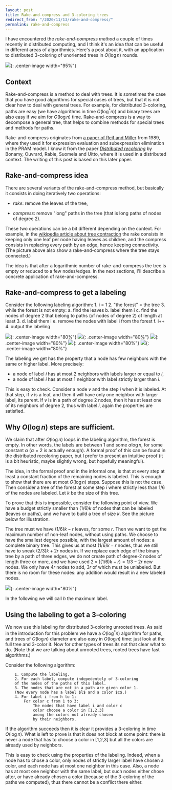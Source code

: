 ```yaml
---
layout: post
title: Rake-and-compress and 3-coloring trees
redirect_from: "/2020/11/13/rake-and-compress/"
permalink: rake-and-compress
---
```


I have encountered the *rake-and-compress method* a couple of times recently
in distributed computing, and I think it's an idea that can be useful in 
different areas of algorithmics. Here's a post about it, with an application to
distributed 3-coloring of unoriented trees in $O(\log n)$ rounds. 

![](assets/bonsai.png){: .center-image width="95%"}

## Context

Rake-and-compress is a method to deal with trees. 
It is sometimes the case that you have good algorithms for special cases of 
trees, but that it is not clear how to deal with general trees. 
For example, for distributed 3-coloring, paths are easy (we have algorithms in 
time $O(\log^*n)$) and binary trees are also easy if we aim for $O(\log n)$ time. 
Rake-and-compress is a way to decompose a general tree, that helps to combine 
methods for special trees and methods for paths. 

Rake-and-compress originates from 
[a paper of Reif and Miller](http://citeseerx.ist.psu.edu/viewdoc/summary?doi=10.1.1.113.5254) 
from 1989, where they used it for expression evaluation and subexpression 
elimination in the PRAM model. 
I know it from the paper 
*[Distributed recoloring](https://arxiv.org/pdf/1802.06742.pdf)* by Bonamy, 
Ouvrard, Rabie, Suomela and Uitto, where it is used in a distributed context. 
The writing of this post is based on this later paper.

## Rake-and-compress idea 

There are several variants of the rake-and-compress method, but basically it 
consists in doing iteratively two operations: 

* *rake*: remove the leaves of the tree,

* *compress*: remove "long" paths in the tree (that is long paths 
of nodes of degree 2).

These two operations can be a bit different depending on the context. For 
example, in the 
[wikipedia article about tree contraction](https://en.wikipedia.org/wiki/Tree_contraction)
the rake consists in keeping only one leaf per node having leaves as children, 
and the compress consists in replacing every path by an edge, hence keeping 
connectivity. (The picture above also show a rake-and-compress where the tree 
stays connected.)

The idea is that after a logarithmic number of rake-and-compress the tree is 
empty or reduced to a few nodes/edges. 
In the next sections, I'll describe a concrete application of rake-and-compress. 

## Rake-and-compress to get a labeling  

Consider the following labeling algorithm: 
			1. i = 1
			2. "the forest" = the tree
			3. while the forest is not empty:
				a. find the leaves
				b. label them i
				c. find the nodes of degree 2 that belong to paths 
				(of nodes of degree 2) of length at least 3.
				d. label them i
				e. remove the nodes with label i from the forest
				f. i++
			4. output the labeling
		
![](assets/rake-and-compress-1.png){: .center-image width="80%"}
![](assets/rake-and-compress-2.png){: .center-image width="80%"}
![](assets/rake-and-compress-3.png){: .center-image width="80%"}
![](assets/rake-and-compress-4.png){: .center-image width="80%"}
![](assets/rake-and-compress-5.png){: .center-image width="80%"}
		
The labeling we get has the property that a node has few neighbors with the 
same or higher label. More precisely:

* a node of label $i$ has at most 2 neighbors with labels larger or equal to $i$,
* a node of label $i$ has at most 1 neighbor with label strictly larger than $i$.

This is easy to check. Consider a node $v$ and the step $i$ when it is labeled. 
At that step, if $v$ is a leaf, and then it will have only one neighbor with
larger label, its parent. 
If $v$ is in a path of degree 2 nodes, then it has at least one of its neighbors
of degree 2, thus with label $i$, again the properties are satisfied. 

## Why $O(\log n)$ steps are sufficient.

We claim that after $O(\log n)$ loops in the labeling algorithm, the forest is 
empty. In other words, the labels are between 1 and some $\alpha \log n$, for 
some constant $\alpha$ ($\alpha=2$ is actually enough). A formal proof of this 
can be found in the distributed recoloring paper, but I prefer to present an 
intuitive proof (it is a bit heuristic, maybe slightly wrong, but hopefully 
meaningful). 

The idea, in the formal proof and in the informal one, is that at every step 
at least a constant fraction of the remaining nodes is labeled. 
This is enough to show that there 
are at most $O(\log n)$ steps. Suppose this is not the case. 
Then consider a tree of the forest at some step $i$ where strictly less than 
1/6 of the nodes are labeled. Let $k$ be the size of this tree.

To prove that this is impossible, consider the following point of view. 
We have a budget strictly smaller than 
$(1/6)k$ of nodes that can be labeled (leaves or paths), and we have to build a 
tree of size $k$. See the picture below for illustration.

The tree must we have $(1/6)k-r$ leaves, for some $r$. Then we want to get the 
maximum number of non-leaf nodes, without using paths. We choose to have 
the smallest degree possible, with the largest amount of nodes: a complete 
binary tree. This gives us at most $(1/6)k-r$ nodes, thus we still have to sneak 
$(2/3)k+2r$ nodes in. 
If we replace each edge of the binary tree by a path of three edges, 
we do not create path of degree-2 nodes of length three or more, and we have 
used $2\times((1/6)k-r)=1/3-2r$ new nodes. We only have $4r$ nodes to add, $3r$
of which must be unlabeled. But there is no room for these nodes: any addition 
would result in a new labeled nodes.

![](assets/rake-log.png){: .center-image width="80%"}

In the following we will call $h$ the maximum label. 
 
## Using the labeling to get a 3-coloring  

We now use this labeling for distributed 3-coloring unrooted trees. As said in 
the introduction for this problem we have a $O(\log^*n)$ algorithm for paths, 
and trees of $O(\log n)$ diameter are also easy in $O(\log n)$ time: just look
at the full tree and 3-color it. Now for other types of trees its not that clear
what to do. (Note that we are talking about unrooted trees, rooted trees have 
fast algorithms.)

Consider the following algorithm:

		1. Compute the labeling.
		2. For each label, compute indepedentely of 3-coloring 
		of the nodes of the paths of this label.
		3. The nodes that are not in a path are given color 1. 
		(Now every node has a label $l$ and a color $c$.)
		4. For label i from h to 1:
			For color c from 1 to 3:
				The nodes that have label i and color c 
				color choose a color in [1,2,3] 
				among the colors not already chosen 
				by their neighbors. 
				
If the algorithm succeeds then it is clear it provides a 3-coloring in time 
$O(\log n)$. What is left to prove is that it does not block at some point: there
is never a node that has to choose a color in [1,2,3] but all the colors are 
already used by neighbors.

This is easy to check using the properties of the labeling. Indeed, when a node 
has to chose a color, only nodes of strictly larger label have chosen a color, 
and each node has at most one neighbor in this case. Also, a node has at most 
one neighbor with the same label, but such nodes either chose after, or have 
already chosen a color (because of the 3-coloring of the paths we computed), thus
there cannot be a conflict there either.



 
